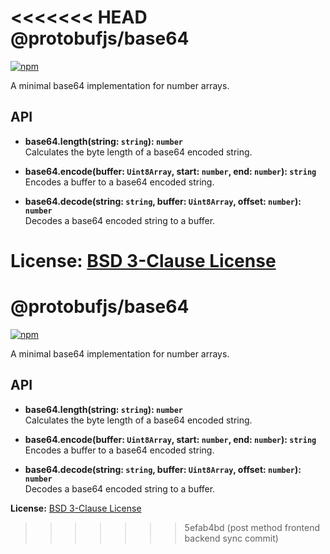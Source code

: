 <<<<<<< HEAD
@protobufjs/base64
==================
[![npm](https://img.shields.io/npm/v/@protobufjs/base64.svg)](https://www.npmjs.com/package/@protobufjs/base64)

A minimal base64 implementation for number arrays.

API
---

* **base64.length(string: `string`): `number`**<br />
  Calculates the byte length of a base64 encoded string.

* **base64.encode(buffer: `Uint8Array`, start: `number`, end: `number`): `string`**<br />
  Encodes a buffer to a base64 encoded string.

* **base64.decode(string: `string`, buffer: `Uint8Array`, offset: `number`): `number`**<br />
  Decodes a base64 encoded string to a buffer.

**License:** [BSD 3-Clause License](https://opensource.org/licenses/BSD-3-Clause)
=======
@protobufjs/base64
==================
[![npm](https://img.shields.io/npm/v/@protobufjs/base64.svg)](https://www.npmjs.com/package/@protobufjs/base64)

A minimal base64 implementation for number arrays.

API
---

* **base64.length(string: `string`): `number`**<br />
  Calculates the byte length of a base64 encoded string.

* **base64.encode(buffer: `Uint8Array`, start: `number`, end: `number`): `string`**<br />
  Encodes a buffer to a base64 encoded string.

* **base64.decode(string: `string`, buffer: `Uint8Array`, offset: `number`): `number`**<br />
  Decodes a base64 encoded string to a buffer.

**License:** [BSD 3-Clause License](https://opensource.org/licenses/BSD-3-Clause)
>>>>>>> 5efab4bd (post method frontend backend sync commit)
